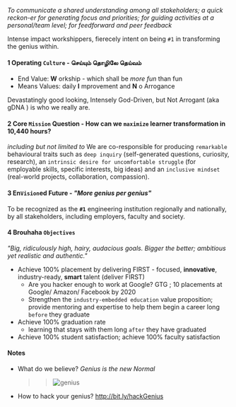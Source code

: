 
_To communicate a shared understanding among all stakeholders; a quick reckon-er for generating focus and priorities; for guiding activities at a personal/team level; for feed­forward and peer feedback_
 
Intense impact workshippers, fierecely intent on being `#1` in transforming the genius within.

#### 1 Operating `Culture`  - செய்யும் தொழிலே தெய்வம்
 - End Value: **W** orkship - which shall be _more fun_ than fun
 - Means Values: daily **I** mprovement and **N** o Arrogance 

Devastatingly good­ looking, Intensely God-­Driven, but Not Arrogant (aka gDNA ) is who we really are.

#### 2 Core `Mission` Question - How can we `maximize` learner transformation in 10,440 hours?
 
_including but not limited to_ We are co-responsible for producing `remarkable` behavioural traits such as `deep inquiry` (self-generated questions, curiosity, research), an `intrinsic desire for uncomfortable struggle` (for employable skills, specific interests, big ideas) and an `inclusive mindset` (real-world projects, collaboration, compassion).

#### 3 En`Vision`ed Future - _"More genius per genius"_  
To be recognized as the **`#1`** engineering institution regionally and nationally, by all stakeholders, including employers, faculty and society.

#### 4 Brouhaha `Objectives`
_"Big, ridiculously high, hairy, audacious goals. Bigger the better; ambitious yet realistic and authentic."_  
  - Achieve 100% placement by delivering FIRST - focused, **innovative**, industry-ready, __smart__ talent (deliver FIRST)
    - Are you hacker enough to work at Google? GTG ; 10 placements at Google/ Amazon/ Facebook by 2020
    - Strengthen the `industry-embedded education` value proposition; provide mentoring and expertise to help them begin a career long  `before` they graduate
  - Achieve 100% graduation rate 
    - learning that stays with them long `after` they have graduated
  - Achieve 100% student satisfaction; achieve 100% faculty satisfaction
 
 #### Notes 
 - What do we believe? *Genius is the new Normal*
	 > >![genius](https://files.gitter.im/kgisl/campsite/7W41/geniusNormal.jpg)
 - How to hack your genius? http://bit.ly/hackGenius 

<!--stackedit_data:
eyJoaXN0b3J5IjpbLTE0MzUwNjg1MTQsLTYyOTc4MTI5MSwxOD
IxMjU1NDQ0LC0xMTI5NDQwNTYsLTE0NzM5NzY0MDEsMTEyNzQx
MzM3Ml19
-->